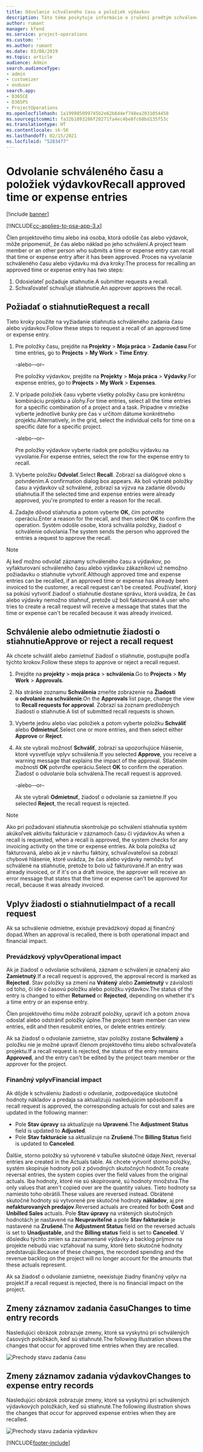 ```yaml
---
title: Odvolanie schváleného času a položiek výdavkov
description: Táto téma poskytuje informácie o zrušení predtým schváleného času projektu alebo nákladov transakcie.
author: rumant
manager: kfend
ms.service: project-operations
ms.custom: ''
ms.author: rumant
ms.date: 03/08/2019
ms.topic: article
audience: Admin
search.audienceType:
- admin
- customizer
- enduser
search.app:
- D365CE
- D365PS
- ProjectOperations
ms.openlocfilehash: 1a199985099745b2e62b844ef748ea2031054458
ms.sourcegitcommit: fa32b1893286f20271fa4ec4be8fc68bd135f53c
ms.translationtype: HT
ms.contentlocale: sk-SK
ms.lasthandoff: 02/15/2021
ms.locfileid: "5283477"
---
```

# <a name="recall-approved-time-or-expense-entries"></a><span data-ttu-id="da2cd-103">Odvolanie schváleného času a položiek výdavkov</span><span class="sxs-lookup"><span data-stu-id="da2cd-103">Recall approved time or expense entries</span></span>

[!include [banner](../includes/psa-now-project-operations.md)]

[!INCLUDE[cc-applies-to-psa-app-3.x](../includes/cc-applies-to-psa-app-3x.md)]

<span data-ttu-id="da2cd-104">Člen projektového tímu alebo iná osoba, ktorá odošle čas alebo výdavok, môže pripomenúť, že čas alebo náklad po jeho schválení.</span><span class="sxs-lookup"><span data-stu-id="da2cd-104">A project team member or an other person who submits a time or expense entry can recall that time or expense entry after it has been approved.</span></span> <span data-ttu-id="da2cd-105">Proces na vyvolanie schváleného času alebo výdavku má dva kroky:</span><span class="sxs-lookup"><span data-stu-id="da2cd-105">The process for recalling an approved time or expense entry has two steps:</span></span>

1. <span data-ttu-id="da2cd-106">Odosielateľ požaduje stiahnutie.</span><span class="sxs-lookup"><span data-stu-id="da2cd-106">A submitter requests a recall.</span></span>
2. <span data-ttu-id="da2cd-107">Schvaľovateľ schvaľuje stiahnutie.</span><span class="sxs-lookup"><span data-stu-id="da2cd-107">An approver approves the recall.</span></span>

## <a name="request-a-recall"></a><span data-ttu-id="da2cd-108">Požiadať o stiahnutie</span><span class="sxs-lookup"><span data-stu-id="da2cd-108">Request a recall</span></span>

<span data-ttu-id="da2cd-109">Tieto kroky použite na vyžiadanie stiahnutia schváleného zadania času alebo výdavkov.</span><span class="sxs-lookup"><span data-stu-id="da2cd-109">Follow these steps to request a recall of an approved time or expense entry.</span></span>

1. <span data-ttu-id="da2cd-110">Pre položky času, prejdite na **Projekty** \> **Moja práca** \> **Zadanie času**.</span><span class="sxs-lookup"><span data-stu-id="da2cd-110">For time entries, go to **Projects** \> **My Work** \> **Time Entry**.</span></span>

    <span data-ttu-id="da2cd-111">-alebo-</span><span class="sxs-lookup"><span data-stu-id="da2cd-111">–or–</span></span>

    <span data-ttu-id="da2cd-112">Pre položky výdavkov, prejdite na **Projekty** \> **Moja práca** \> **Výdavky**.</span><span class="sxs-lookup"><span data-stu-id="da2cd-112">For expense entries, go to **Projects** \> **My Work** \> **Expenses**.</span></span>

2. <span data-ttu-id="da2cd-113">V prípade položiek času vyberte všetky položky času pre konkrétnu kombináciu projektu a úlohy.</span><span class="sxs-lookup"><span data-stu-id="da2cd-113">For time entries, select all the time entries for a specific combination of a project and a task.</span></span> <span data-ttu-id="da2cd-114">Prípadne v mriežke vyberte jednotlivé bunky pre čas v určitom dátume konkrétneho projektu.</span><span class="sxs-lookup"><span data-stu-id="da2cd-114">Alternatively, in the grid, select the individual cells for time on a specific date for a specific project.</span></span>

    <span data-ttu-id="da2cd-115">-alebo-</span><span class="sxs-lookup"><span data-stu-id="da2cd-115">–or–</span></span>

    <span data-ttu-id="da2cd-116">Pre položky výdavkov vyberte riadok pre položku výdavku na vyvolanie.</span><span class="sxs-lookup"><span data-stu-id="da2cd-116">For expense entries, select the row for the expense entry to recall.</span></span>

3. <span data-ttu-id="da2cd-117">Vyberte položku **Odvolať**.</span><span class="sxs-lookup"><span data-stu-id="da2cd-117">Select **Recall**.</span></span> <span data-ttu-id="da2cd-118">Zobrazí sa dialógové okno s potvrdením.</span><span class="sxs-lookup"><span data-stu-id="da2cd-118">A confirmation dialog box appears.</span></span> <span data-ttu-id="da2cd-119">Ak boli vybraté položky času a výdavkov už schválené, zobrazí sa výzva na zadanie dôvodu stiahnutia.</span><span class="sxs-lookup"><span data-stu-id="da2cd-119">If the selected time and expense entries were already approved, you're prompted to enter a reason for the recall.</span></span>
4. <span data-ttu-id="da2cd-120">Zadajte dôvod stiahnutia a potom vyberte **OK**, čím potvrdíte operáciu.</span><span class="sxs-lookup"><span data-stu-id="da2cd-120">Enter a reason for the recall, and then select **OK** to confirm the operation.</span></span> <span data-ttu-id="da2cd-121">Systém odošle osobe, ktorá schválila položky, žiadosť o schválenie odvolania.</span><span class="sxs-lookup"><span data-stu-id="da2cd-121">The system sends the person who approved the entries a request to approve the recall.</span></span>

> [!NOTE]
> <span data-ttu-id="da2cd-122">Aj keď možno odvolať záznamy schváleného času a výdavkov, po vyfakturovaní schváleného času alebo výdavku zákazníkovi už nemožno požiadavku o stiahnutie vytvoriť.</span><span class="sxs-lookup"><span data-stu-id="da2cd-122">Although approved time and expense entries can be recalled, if an approved time or expense has already been invoiced to the customer, a recall request can't be created.</span></span> <span data-ttu-id="da2cd-123">Používateľ, ktorý sa pokúsi vytvoriť žiadosť o stiahnutie dostane správu, ktorá uvádza, že čas alebo výdavky nemožno stiahnuť, pretože už boli fakturované.</span><span class="sxs-lookup"><span data-stu-id="da2cd-123">A user who tries to create a recall request will receive a message that states that the time or expense can't be recalled because it was already invoiced.</span></span>

## <a name="approve-or-reject-a-recall-request"></a><span data-ttu-id="da2cd-124">Schválenie alebo odmietnutie žiadosti o stiahnutie</span><span class="sxs-lookup"><span data-stu-id="da2cd-124">Approve or reject a recall request</span></span>

<span data-ttu-id="da2cd-125">Ak chcete schváliť alebo zamietnuť žiadosť o stiahnutie, postupujte podľa týchto krokov.</span><span class="sxs-lookup"><span data-stu-id="da2cd-125">Follow these steps to approve or reject a recall request.</span></span>

1. <span data-ttu-id="da2cd-126">Prejdite na **projekty** \> **moja práca** \> **schválenia**.</span><span class="sxs-lookup"><span data-stu-id="da2cd-126">Go to **Projects** \> **My Work** \> **Approvals**.</span></span>
2. <span data-ttu-id="da2cd-127">Na stránke zoznamu **Schválenia** zmeňte zobrazenie na **Žiadosti o odvolanie na schválenie**.</span><span class="sxs-lookup"><span data-stu-id="da2cd-127">On the **Approvals** list page, change the view to **Recall requests for approval**.</span></span> <span data-ttu-id="da2cd-128">Zobrazí sa zoznam predložených žiadostí o stiahnutie.</span><span class="sxs-lookup"><span data-stu-id="da2cd-128">A list of submitted recall requests is shown.</span></span>
3. <span data-ttu-id="da2cd-129">Vyberte jednu alebo viac položiek a potom vyberte položku **Schváliť** alebo **Odmietnuť**.</span><span class="sxs-lookup"><span data-stu-id="da2cd-129">Select one or more entries, and then select either **Approve** or **Reject**.</span></span>
4. <span data-ttu-id="da2cd-130">Ak ste vybrali možnosť **Schváliť**, zobrazí sa upozorňujúce hlásenie, ktoré vysvetľuje vplyv schválenia.</span><span class="sxs-lookup"><span data-stu-id="da2cd-130">If you selected **Approve**, you receive a warning message that explains the impact of the approval.</span></span> <span data-ttu-id="da2cd-131">Stlačením možnosti **OK** potvrďte operáciu.</span><span class="sxs-lookup"><span data-stu-id="da2cd-131">Select **OK** to confirm the operation.</span></span> <span data-ttu-id="da2cd-132">Žiadosť o odvolanie bola schválená.</span><span class="sxs-lookup"><span data-stu-id="da2cd-132">The recall request is approved.</span></span>

    <span data-ttu-id="da2cd-133">-alebo-</span><span class="sxs-lookup"><span data-stu-id="da2cd-133">–or–</span></span>

    <span data-ttu-id="da2cd-134">Ak ste vybrali **Odmietnuť**, žiadosť o odvolanie sa zamietne.</span><span class="sxs-lookup"><span data-stu-id="da2cd-134">If you selected **Reject**, the recall request is rejected.</span></span>

> [!NOTE]
> <span data-ttu-id="da2cd-135">Ako pri požadovaní stiahnutia skontroluje po schválení stiahnutia systém akúkoľvek aktivitu fakturácie v záznamoch času či výdavkov.</span><span class="sxs-lookup"><span data-stu-id="da2cd-135">As when a recall is requested, when a recall is approved, the system checks for any invoicing activity on the time or expense entries.</span></span> <span data-ttu-id="da2cd-136">Ak bola položka už fakturovaná, alebo ak je v návrhu faktúry, schvaľovateľovi sa zobrazí chybové hlásenie, ktoré uvádza, že čas alebo výdavky nemôžu byť schválené na stiahnutie, pretože to bolo už fakturované.</span><span class="sxs-lookup"><span data-stu-id="da2cd-136">If an entry was already invoiced, or if it's on a draft invoice, the approver will receive an error message that states that the time or expense can't be approved for recall, because it was already invoiced.</span></span>

## <a name="impact-of-a-recall-request"></a><span data-ttu-id="da2cd-137">Vplyv žiadosti o stiahnutie</span><span class="sxs-lookup"><span data-stu-id="da2cd-137">Impact of a recall request</span></span>

<span data-ttu-id="da2cd-138">Ak sa schválenie odmietne, existuje prevádzkový dopad aj finančný dopad.</span><span class="sxs-lookup"><span data-stu-id="da2cd-138">When an approval is recalled, there is both operational impact and financial impact.</span></span>

### <a name="operational-impact"></a><span data-ttu-id="da2cd-139">Prevádzkový vplyv</span><span class="sxs-lookup"><span data-stu-id="da2cd-139">Operational impact</span></span>

<span data-ttu-id="da2cd-140">Ak je žiadosť o odvolanie schválená, záznam o schválení je označený ako **Zamietnutý**.</span><span class="sxs-lookup"><span data-stu-id="da2cd-140">If a recall request is approved, the approval record is marked as **Rejected**.</span></span> <span data-ttu-id="da2cd-141">Stav položky sa zmení na **Vrátený** alebo **Zamietnutý** v závislosti od toho, či ide o časovú položku alebo položku výdavkov.</span><span class="sxs-lookup"><span data-stu-id="da2cd-141">The status of the entry is changed to either **Returned** or **Rejected**, depending on whether it's a time entry or an expense entry.</span></span>

<span data-ttu-id="da2cd-142">Člen projektového tímu môže zobraziť položky, upraviť ich a potom znova odoslať alebo odstrániť položky úplne.</span><span class="sxs-lookup"><span data-stu-id="da2cd-142">The project team member can view entries, edit and then resubmit entries, or delete entries entirely.</span></span>

<span data-ttu-id="da2cd-143">Ak sa žiadosť o odvolanie zamietne, stav položky zostane **Schválený** a položku nie je možné upraviť členom projektového tímu alebo schvaľovateľa projektu.</span><span class="sxs-lookup"><span data-stu-id="da2cd-143">If a recall request is rejected, the status of the entry remains **Approved**, and the entry can't be edited by the project team member or the approver for the project.</span></span>

### <a name="financial-impact"></a><span data-ttu-id="da2cd-144">Finančný vplyv</span><span class="sxs-lookup"><span data-stu-id="da2cd-144">Financial impact</span></span>

<span data-ttu-id="da2cd-145">Ak dôjde k schváleniu žiadosti o odvolanie, zodpovedajúce skutočné hodnoty nákladov a predaja sa aktualizujú nasledujúcim spôsobom:</span><span class="sxs-lookup"><span data-stu-id="da2cd-145">If a recall request is approved, the corresponding actuals for cost and sales are updated in the following manner:</span></span>

- <span data-ttu-id="da2cd-146">Pole **Stav úpravy** sa aktualizuje na **Upravené**.</span><span class="sxs-lookup"><span data-stu-id="da2cd-146">The **Adjustment Status** field is updated to **Adjusted**.</span></span>
- <span data-ttu-id="da2cd-147">Pole **Stav fakturácie** sa aktualizuje na **Zrušené**.</span><span class="sxs-lookup"><span data-stu-id="da2cd-147">The **Billing Status** field is updated to **Canceled**.</span></span>

<span data-ttu-id="da2cd-148">Ďalšie, storno položky sú vytvorené v tabuľke skutočné údaje.</span><span class="sxs-lookup"><span data-stu-id="da2cd-148">Next, reversal entries are created in the Actuals table.</span></span> <span data-ttu-id="da2cd-149">Ak chcete vytvoriť storno položky, systém skopíruje hodnoty polí z pôvodných skutočných hodnôt.</span><span class="sxs-lookup"><span data-stu-id="da2cd-149">To create reversal entries, the system copies over the field values from the original actuals.</span></span> <span data-ttu-id="da2cd-150">Iba hodnoty, ktoré nie sú skopírované, sú hodnoty množstva.</span><span class="sxs-lookup"><span data-stu-id="da2cd-150">The only values that aren't copied over are the quantity values.</span></span> <span data-ttu-id="da2cd-151">Tieto hodnoty sa namiesto toho obrátili.</span><span class="sxs-lookup"><span data-stu-id="da2cd-151">These values are reversed instead.</span></span> <span data-ttu-id="da2cd-152">Obrátené skutočné hodnoty sú vytvorené pre skutočné hodnoty **nákladov**, aj pre **nefakturovaných predajov**.</span><span class="sxs-lookup"><span data-stu-id="da2cd-152">Reversed actuals are created for both **Cost** and **Unbilled Sales** actuals.</span></span> <span data-ttu-id="da2cd-153">Pole **Stav úpravy** na vrátených skutočných hodnotách je nastavené na **Neupraviteľné** a pole **Stav fakturácie** je nastavené na **Zrušené**.</span><span class="sxs-lookup"><span data-stu-id="da2cd-153">The **Adjustment Status** field on the reversed actuals is set to **Unadjustable**, and the **Billing status** field is set to **Canceled**.</span></span> <span data-ttu-id="da2cd-154">V dôsledku týchto zmien sa zaznamenané výdavky a backlog príjmov na projekte nebudú viac vzťahovať na sumy, ktoré tieto skutočné hodnoty predstavujú.</span><span class="sxs-lookup"><span data-stu-id="da2cd-154">Because of these changes, the recorded spending and the revenue backlog on the project will no longer account for the amounts that these actuals represent.</span></span>

<span data-ttu-id="da2cd-155">Ak sa žiadosť o odvolanie zamietne, neexistuje žiadny finančný vplyv na projekt.</span><span class="sxs-lookup"><span data-stu-id="da2cd-155">If a recall request is rejected, there is no financial impact on the project.</span></span>

## <a name="changes-to-time-entry-records"></a><span data-ttu-id="da2cd-156">Zmeny záznamov zadania času</span><span class="sxs-lookup"><span data-stu-id="da2cd-156">Changes to time entry records</span></span>

<span data-ttu-id="da2cd-157">Nasledujúci obrázok zobrazuje zmeny, ktoré sa vyskytnú pri schválených časových položkách, keď sú stiahnuté.</span><span class="sxs-lookup"><span data-stu-id="da2cd-157">The following illustration shows the changes that occur for approved time entries when they are recalled.</span></span>

![Prechody stavu zadania času](media/TimeEntryStateTransitions.png)

## <a name="changes-to-expense-entry-records"></a><span data-ttu-id="da2cd-159">Zmeny záznamov zadania výdavkov</span><span class="sxs-lookup"><span data-stu-id="da2cd-159">Changes to expense entry records</span></span>

<span data-ttu-id="da2cd-160">Nasledujúci obrázok zobrazuje zmeny, ktoré sa vyskytnú pri schválených výdavkových položkách, keď sú stiahnuté.</span><span class="sxs-lookup"><span data-stu-id="da2cd-160">The following illustration shows the changes that occur for approved expense entries when they are recalled.</span></span>

![Prechody stavu zadania výdavkov](media/ExpenseEntryStateTransitions.png)


[!INCLUDE[footer-include](../includes/footer-banner.md)]